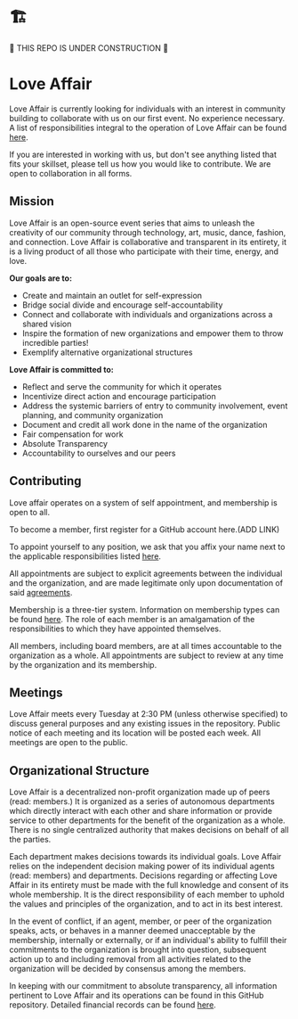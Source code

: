 # 🏗️
🚧 THIS REPO IS UNDER CONSTRUCTION 🚧

# Love Affair

Love Affair is currently looking for individuals with an interest in community building to collaborate with us on our first event. No experience necessary. A list of responsibilities integral to the operation of Love Affair can be found [here](./COOPERATIONS.md).

If you are interested in working with us, but don't see anything listed that fits your skillset, please tell us how you would like to contribute. We are open to collaboration in all forms.

## Mission

Love Affair is an open-source event series that aims to unleash the
creativity of our community through technology, art, music, dance, fashion, and
connection. Love Affair is collaborative and transparent in its entirety, it is
a living product of all those who participate with their time, energy, and love.

**Our goals are to:**

 - Create and maintain an outlet for self-expression
 - Bridge social divide and encourage self-accountability
 - Connect and collaborate with individuals and organizations across a
 shared vision
 - Inspire the formation of new organizations and empower them to throw incredible parties!
 - Exemplify alternative organizational structures

**Love Affair is committed to:**

 - Reflect and serve the community for which it operates
 - Incentivize direct action and encourage participation
 - Address the systemic barriers of entry to community involvement, event planning, and community organization
 - Document and credit all work done in the name of the organization
 - Fair compensation for work
 - Absolute Transparency
 - Accountability to ourselves and our peers

## Contributing

 Love affair operates on a system of self appointment, and membership is open to all. 

To become a member, first register for a GitHub account here.(ADD LINK)

To appoint yourself to any position, we ask that you affix your name next to the applicable responsibilities listed [here](./COOPERATIONS.md).

All appointments are subject to explicit agreements between the individual and the organization, and are made legitimate only upon documentation of said [agreements](./AGREEMENTS.md).

Membership is a three-tier system. Information on membership types can be found [here](./COOPERATIONS.md#Membership). The role of each member is an amalgamation of the responsibilities to which they have appointed themselves.

All members, including board members, are at all times accountable to the organization as a whole. All appointments are subject to review at any time by the organization and its membership.

## Meetings

Love Affair meets every Tuesday at 2:30 PM (unless otherwise specified) to discuss general purposes and any existing issues in the repository. Public notice of each meeting and its location will be posted each week. All meetings are open to the public.

## Organizational Structure

Love Affair is a decentralized non-profit organization made up of peers (read: members.) It is organized as a series of autonomous departments which directly interact with each other and share information or provide service to other departments for the benefit of the organization as a whole. There is no single centralized authority that makes decisions on behalf of all the parties.

Each department makes decisions towards its individual goals. Love Affair relies on the independent decision making power of its individual agents (read: members) and departments. Decisions regarding or affecting Love Affair in its entirety must be made with the full knowledge and consent of its whole membership. It is the direct responsibility of each member to uphold the values and principles of the organization, and to act in its best interest.

In the event of conflict, if an agent, member, or peer of the organization speaks, acts, or behaves in a manner deemed unacceptable by the membership, internally or externally, or if an individual's ability to fulfill their commitments to the organization is brought into question, subsequent action up to and including removal from all activities related to the organization will be decided by consensus among the members.

In keeping with our commitment to absolute transparency, all information pertinent to Love Affair and its operations can be found in this GitHub repository. Detailed financial records can be found [here](./FINANCIAL.md).
